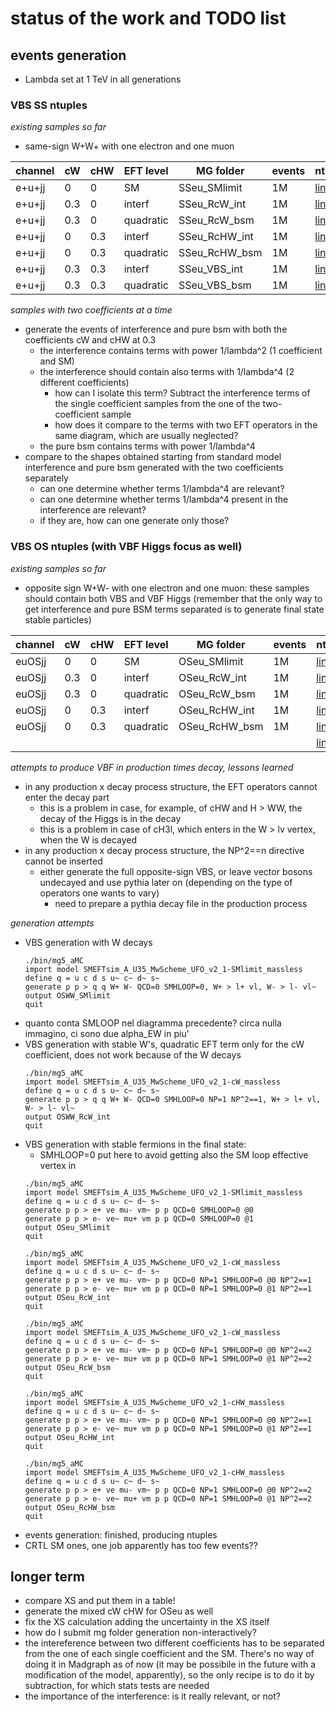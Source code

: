 # status of the work and TODO list

## events generation

  * Lambda set at 1 TeV in all generations

### VBS SS ntuples 

_existing samples so far_

  * same-sign W+W+ with one electron and one muon

 | channel | cW  |  cHW  |  EFT level  |  MG folder    |  events  |  ntuple |
 |---------|-----|-------|-------------|---------------|----------|---------|
 |  e+u+jj |  0  |   0   |     SM      | SSeu_SMlimit  |    1M    |   [link](http://govoni.web.cern.ch/govoni/EFT/ntuple_SMlimit_HS.root) |
 |  e+u+jj | 0.3 |   0   |   interf    | SSeu_RcW_int  |    1M    |   [link](http://govoni.web.cern.ch/govoni/EFT/ntuple_RcW_0p3_HS.root) |
 |  e+u+jj | 0.3 |   0   | quadratic   | SSeu_RcW_bsm  |    1M    |   [link](http://govoni.web.cern.ch/govoni/EFT/ntuple_RcW_0p3_HS.root) |
 |  e+u+jj |  0  |  0.3  |   interf    | SSeu_RcHW_int |    1M    |   [link](http://govoni.web.cern.ch/govoni/EFT/ntuple_RcHW_0p3.root) |
 |  e+u+jj |  0  |  0.3  | quadratic   | SSeu_RcHW_bsm |    1M    |   [link](http://govoni.web.cern.ch/govoni/EFT/ntuple_RcHW_0p3.root) |
 |  e+u+jj | 0.3 |  0.3  |   interf    | SSeu_VBS_int  |    1M    |   [link](http://govoni.web.cern.ch/govoni/EFT/ntuple_RcWcHW_0p30p3.root) |
 |  e+u+jj | 0.3 |  0.3  | quadratic   | SSeu_VBS_bsm  |    1M    |   [link](http://govoni.web.cern.ch/govoni/EFT/ntuple_RcWcHW_0p30p3.root) |
 
_samples with two coefficients at a time_

  * generate the events of interference and pure bsm with both the coefficients cW and cHW at 0.3
    * the interference contains terms with power 1/lambda^2 (1 coefficient and SM)
    * the interference should contain also terms with 1/lambda^4 (2 different coefficients)
      * how can I isolate this term? Subtract the interference terms of the single coefficient samples
        from the one of the two-coefficient sample 
      * how does it compare to the terms with two EFT operators in the same diagram, 
        which are usually neglected?
    * the pure bsm contains terms with power 1/lambda^4
  * compare to the shapes obtained starting from standard model interference and pure bsm generated
    with the two coefficients separately
    * can one determine whether terms 1/lambda^4 are relevant?
    * can one determine whether terms 1/lambda^4 present in the interference are relevant?
    * if they are, how can one generate only those?


### VBS OS ntuples (with VBF Higgs focus as well)

_existing samples so far_

  * opposite sign W+W- with one electron and one muon: these samples should contain both VBS and VBF Higgs
    (remember that the only way to get interference and pure BSM terms separated 
     is to generate final state stable particles)

 | channel | cW  |  cHW  |  EFT level  |  MG folder    |  events  |  ntuple |
 |---------|-----|-------|-------------|---------------|----------|---------|
 |  euOSjj |  0  |   0   |     SM      | OSeu_SMlimit  |    1M    |   [link](http://govoni.web.cern.ch/govoni/EFT/ntuple_OSeu_SMlimit_HS.root) |
 |  euOSjj | 0.3 |   0   |   interf    | OSeu_RcW_int  |    1M    |   [link](http://govoni.web.cern.ch/govoni/EFT/ntuple_OSeu_RcW_0p3.root) |
 |  euOSjj | 0.3 |   0   | quadratic   | OSeu_RcW_bsm  |    1M    |   [link](http://govoni.web.cern.ch/govoni/EFT/ntuple_OSeu_RcW_0p3.root) |
 |  euOSjj |  0  |  0.3  |   interf    | OSeu_RcHW_int |    1M    |   [link](http://govoni.web.cern.ch/govoni/EFT/ntuple_OSeu_RcHW_0p3.root) |
 |  euOSjj |  0  |  0.3  | quadratic   | OSeu_RcHW_bsm |    1M    |   [link](http://govoni.web.cern.ch/govoni/EFT/ntuple_OSeu_RcHW_0p3.root) |
 |         |     |       |             |               |          |   [link]() |

_attempts to produce VBF in production times decay, lessons learned_

  * in any production x decay process structure, the EFT operators cannot enter the decay part
    * this is a problem in case, for example, of cHW and H > WW, the decay of the Higgs is in the decay
    * this is a problem in case of cH3l, which enters in the W > lv vertex, when the W is decayed
  * in any production x decay process structure, the NP^2==n directive cannot be inserted
    * either generate the full opposite-sign VBS, or leave vector bosons undecayed and use pythia later on 
      (depending on the type of operators one wants to vary)
      * need to prepare a pythia decay file in the production process

_generation attempts_

  * VBS generation with W decays
    ```
    ./bin/mg5_aMC
    import model SMEFTsim_A_U35_MwScheme_UFO_v2_1-SMlimit_massless
    define q = u c d s u~ c~ d~ s~
    generate p p > q q W+ W- QCD=0 SMHLOOP=0, W+ > l+ vl, W- > l- vl~
    output OSWW_SMlimit
    quit
    ```
  * quanto conta SMLOOP nel diagramma precedente? circa nulla immagino, ci sono due alpha_EW in piu'
  * VBS generation with stable W's, quadratic EFT term only for the cW coefficient, 
    does not work because of the W decays
    ```
    ./bin/mg5_aMC
    import model SMEFTsim_A_U35_MwScheme_UFO_v2_1-cW_massless
    define q = u c d s u~ c~ d~ s~
    generate p p > q q W+ W- QCD=0 SMHLOOP=0 NP=1 NP^2==1, W+ > l+ vl, W- > l- vl~ 
    output OSWW_RcW_int
    quit
    ```
  * VBS generation with stable fermions in the final state:
    * SMHLOOP=0 put here to avoid getting also the SM loop effective vertex in
    ```
    ./bin/mg5_aMC
    import model SMEFTsim_A_U35_MwScheme_UFO_v2_1-SMlimit_massless
    define q = u c d s u~ c~ d~ s~
    generate p p > e+ ve mu- vm~ p p QCD=0 SMHLOOP=0 @0
    generate p p > e- ve~ mu+ vm p p QCD=0 SMHLOOP=0 @1
    output OSeu_SMlimit
    quit
    ```
    ```
    ./bin/mg5_aMC
    import model SMEFTsim_A_U35_MwScheme_UFO_v2_1-cW_massless
    define q = u c d s u~ c~ d~ s~
    generate p p > e+ ve mu- vm~ p p QCD=0 NP=1 SMHLOOP=0 @0 NP^2==1
    generate p p > e- ve~ mu+ vm p p QCD=0 NP=1 SMHLOOP=0 @1 NP^2==1
    output OSeu_RcW_int
    quit
    ```
    ```
    ./bin/mg5_aMC
    import model SMEFTsim_A_U35_MwScheme_UFO_v2_1-cW_massless
    define q = u c d s u~ c~ d~ s~
    generate p p > e+ ve mu- vm~ p p QCD=0 NP=1 SMHLOOP=0 @0 NP^2==2
    generate p p > e- ve~ mu+ vm p p QCD=0 NP=1 SMHLOOP=0 @1 NP^2==2
    output OSeu_RcW_bsm
    quit
    ```
    ```
    ./bin/mg5_aMC
    import model SMEFTsim_A_U35_MwScheme_UFO_v2_1-cHW_massless
    define q = u c d s u~ c~ d~ s~
    generate p p > e+ ve mu- vm~ p p QCD=0 NP=1 SMHLOOP=0 @0 NP^2==1
    generate p p > e- ve~ mu+ vm p p QCD=0 NP=1 SMHLOOP=0 @1 NP^2==1
    output OSeu_RcHW_int
    quit
    ```
    ```
    ./bin/mg5_aMC
    import model SMEFTsim_A_U35_MwScheme_UFO_v2_1-cHW_massless
    define q = u c d s u~ c~ d~ s~
    generate p p > e+ ve mu- vm~ p p QCD=0 NP=1 SMHLOOP=0 @0 NP^2==2
    generate p p > e- ve~ mu+ vm p p QCD=0 NP=1 SMHLOOP=0 @1 NP^2==2
    output OSeu_RcHW_bsm
    quit
    ```
  * events generation: finished, producing ntuples
  * CRTL SM ones, one job apparently has too few events??


## longer term

  * compare XS and put them in a table!
  * generate the mixed cW cHW for OSeu as well
  * fix the XS calculation adding the uncertainty in the XS itself
  * how do I submit mg folder generation non-interactively?
  * the intereference between two different coefficients has to be separated 
    from the one of each single coefficient and the SM.
    There's no way of doing it in Madgraph as of now 
    (it may be possibile in the future with a modification of the model, apparently),
    so the only recipe is to do it by subtraction, 
    for which stats tests are needed
  * the importance of the interference: is it really relevant, or not?
    